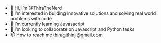 - 👋 Hi, I’m @ThiraTheNerd
- 👀 I’m interested in building innovative solutions and solving real world problems with code
- 🌱 I’m currently learning Javasacript
- 💞️ I’m looking to collaborate on Javascript and Python tasks
- 📫 How to reach me thiragithinji@gmail.com

<!---
ThiraTheNerd/ThiraTheNerd is a ✨ special ✨ repository because its `README.md` (this file) appears on your GitHub profile.
You can click the Preview link to take a look at your changes.
--->
